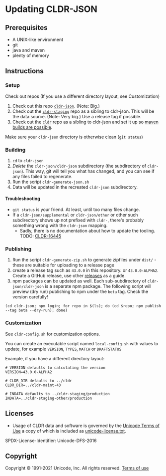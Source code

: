# Updating CLDR-JSON

## Prerequisites

- A UNIX-like environment
- git
- java and maven
- plenty of memory

## Instructions

### Setup

Check out repos (If you use a different directory layout, see Customization)

1. Check out this repo [`cldr-json`](https://github.com/unicode-org/cldr-json). (Note: Big.)
2. Check out the [`cldr-staging`](https://github.com/unicode-org/cldr-staging) repo as a sibling to cldr-json. This will be the data source. (Note: Very big.) Use a release tag if possible.
3. Check out the [`cldr`](https://github.com/unicode-org/cldr) repo as a sibling to cldr-json and set it up so [maven builds are possible](https://cldr.unicode.org/development/maven).

Make sure your `cldr-json` directory is otherwise clean (`git status`)

### Building

1. `cd` to `cldr-json`
2. *Delete* the `cldr-json/cldr-json` subdirectory (the subdirectory of `cldr-json`).  This way, git will tell you what has changed, and you can see if any files failed to regenerate.
3. Run the script `cldr-generate-json.sh`
4. Data will be updated in the recreated `cldr-json` subdirectory.

#### Troubleshooting

- `git status` is your friend. At least, until too many files change.
- If a `cldr-json/supplemental` or `cldr-json/other` or other such subdirectory shows up not prefixed with `cldr-`, there's probably something wrong with the `cldr-json` mapping.
  - Sadly, there is no documentation about how to update the tooling. TODO: [CLDR-16445](https://unicode-org.atlassian.net/browse/CLDR-16445)

### Publishing

1. Run the script `cldr-generate-zip.sh` to generate zipfiles under `dist/` - these are suitable for uploading to a release page
2. create a release tag such as `43.0.0` in this repository. or `43.0.0-ALPHA2`.  Create a GitHub release, use other [releases](https://github.com/unicode-org/cldr-json/releases) as a guide.
3. npm packages can be updated as well. Each sub-subdirectory of `cldr-json/cldr-json` is a separate npm package. The following script will preview
(dry run) publishing to npm under the `beta` tag. Check the version carefully!

```shell
(cd cldr-json; npm login; for repo in $(ls); do (cd $repo; npm publish --tag beta --dry-run); done)
```

### Customization

See `cldr-config.sh` for customization options.

You can create an executable script named `local-config.sh` with
values to update, for example `VERSION`, `TYPES`, `MATCH` or `DRAFTSTATUS`

Example, if you have a different directory layout:

```shell
# VERSION defaults to calculating the version
VERSION=43.0.0-ALPHA2

# CLDR_DIR defaults to ../cldr
CLDR_DIR=../cldr-maint-43

# INDATA defaults to ../cldr-staging/production
INDATA=../cldr-staging-other/production
```

## Licenses

- Usage of CLDR data and software is governed by the [Unicode Terms of Use](http://www.unicode.org/copyright.html)
a copy of which is included as [unicode-license.txt](./unicode-license.txt).

SPDX-License-Identifier: Unicode-DFS-2016

## Copyright

Copyright &copy; 1991-2021 Unicode, Inc.
All rights reserved.
[Terms of use](http://www.unicode.org/copyright.html)
